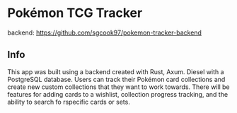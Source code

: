 # Pokémon TCG Tracker

backend: https://github.com/sgcook97/pokemon-tracker-backend

## Info

This app was built using a backend created with Rust, Axum. Diesel with a PostgreSQL database.
Users can track their Pokémon card collections and create new custom collections that they want to
work towards. There will be features for adding cards to a wishlist, collection progress tracking,
and the ability to search fo rspecific cards or sets.
